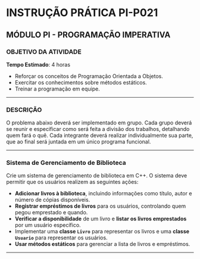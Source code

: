 # INSTRUÇÃO PRÁTICA PI-P021

## MÓDULO PI - PROGRAMAÇÃO IMPERATIVA

### OBJETIVO DA ATIVIDADE
**Tempo Estimado**: 4 horas

- Reforçar os conceitos de Programação Orientada a Objetos.
- Exercitar os conhecimentos sobre métodos estáticos.
- Treinar a programação em equipe.

---

### DESCRIÇÃO

O problema abaixo deverá ser implementado em grupo. Cada grupo deverá se reunir e especificar como será feita a divisão dos trabalhos, detalhando quem fará o quê. Cada integrante deverá realizar individualmente sua parte, que ao final será juntada em um único programa funcional.

---

### Sistema de Gerenciamento de Biblioteca

Crie um sistema de gerenciamento de biblioteca em C++. O sistema deve permitir que os usuários realizem as seguintes ações:

- **Adicionar livros à biblioteca**, incluindo informações como título, autor e número de cópias disponíveis.
- **Registrar empréstimos de livros** para os usuários, controlando quem pegou emprestado e quando.
- **Verificar a disponibilidade** de um livro e **listar os livros emprestados** por um usuário específico.
- Implementar uma **classe `Livro`** para representar os livros e uma **classe `Usuario`** para representar os usuários.
- **Usar métodos estáticos** para gerenciar a lista de livros e empréstimos.

---